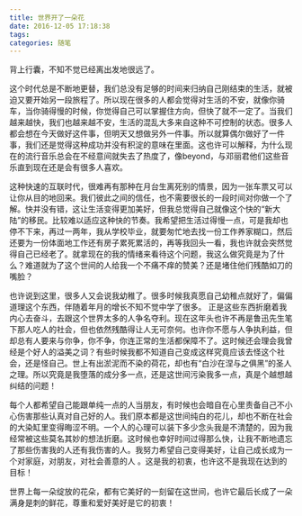 ```yaml
---
title: 世界开了一朵花
date: 2016-12-05 17:18:38
tags:
categories: 随笔
---
```

背上行囊，不知不觉已经离出发地很远了。


这个时代总是不断地更替，我们总没有足够的时间来归纳自己刚结束的生活，就被迫又要开始另一段旅程了。所以现在很多的人都会觉得对生活的不安，就像你骑车，当你骑得慢的时候，你觉得自己可以掌握住方向，但快了就不一定了。当我们越来越快，我们也越来越不安，生活的混乱大多来自这种不可控制的状态。很多人都会想在今天做好这件事，但明天又想做另外一件事。所以就算偶尔做好了一件事，我们还是觉得这种成功并没有积淀的意味在里面。这也许可以解释，为什么现在的流行音乐总会在不经意间就失去了热度了，像beyond，与邓丽君他们这些音乐直到现在还是会有很多人喜欢。
<!--more-->


这种快速的互联时代，很难再有那种在月台生离死别的情景，因为一张车票又可以让你从目的地回来。我们彼此之间的信任，也不需要很长的一段时间对你做一个了解。快并没有错，这让生活变得更加美好，但我总觉得自己就像这个快的“新大陆”的移民。比较难以适应这种快的节奏。我希望把生活过得慢一点，可是我却也停不下来，再过一两年，我从学校毕业，就要匆忙地去找一份工作养家糊口，然后还要为一份体面地工作还有房子累死累活的，再等我回头一看，我也许就会突然觉得自己已经老了。就拿现在的我的情绪来看待这个问题，我这么做究竟是为了什么？难道就为了这个世间的人给我一个不痛不痒的赞美？还是堵住他们残酷如刀的嘴脸？


也许说到这里，很多人又会说我幼稚了。很多时候我真愿自己幼稚点就好了，偏偏道理这个东西，伴随着年月的增长不知不觉中学了很多。 正是这些东西折磨着我内心去奋斗，去跟这个世界太多的人争名夺利。现在这年头也许不再是鲁迅先生笔下那人吃人的社会，但也依然残酷得让人无可奈何。也许你不愿与人争执利益，但却总有人要来与你争，你不争，你连正常的生活都保障不了。这时候还会理会我曾经是个好人的溢美之词？有些时候我都不知道自己变成这样究竟应该去怪这个社会，还是怪自己。世上有出淤泥而不染的荷花，却也有“白沙在涅与之俱黑”的圣人之理。所以究竟是我堕落的成分多一点，还是这世间污染我多一点，真是个越想越纠结的问题！


每个人都希望自己能跟单纯一点的人当朋友，有时候也会暗自在心里责备自己不小心伤害那些认真对自己好的人。我们原本都是这世间纯白的花儿，却也不断在社会的大染缸里变得晦涩不明。一个人的心理可以装下多少念头我是不清楚的，因为我经常被这些莫名其妙的想法折磨。这时候也幸好时间过得那么快，让我不断地遗忘了那些伤害我的人还有我伤害的人。我努力希望自己变得美好，让自己成长成为一个对家庭，对朋友，对社会善意的人 。这是我的初衷，也许这不是我现在达到的目标！


世界上每一朵绽放的花朵，都有它美好的一刻留在这世间，也许它最后长成了一朵满身是刺的鲜花，尊重和爱好美好是它的初衷！


